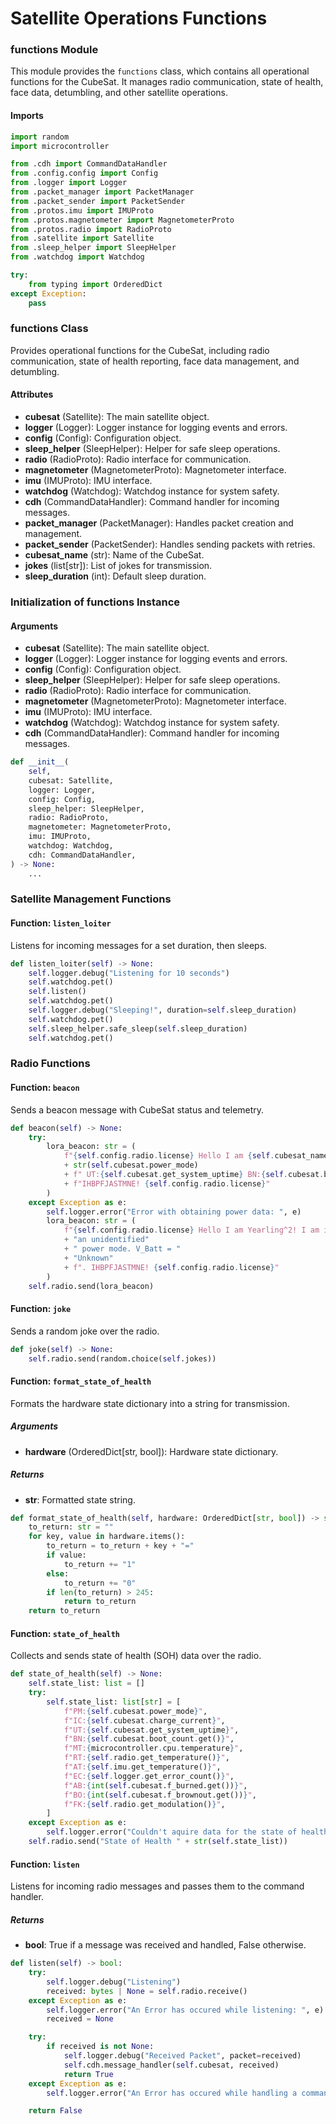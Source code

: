 # Satellite Operations Functions

### functions Module
This module provides the `functions` class, which contains all operational functions for the CubeSat. It manages radio communication, state of health, face data, detumbling, and other satellite operations.

#### Imports
```py title="functions.py"
import random
import microcontroller

from .cdh import CommandDataHandler
from .config.config import Config
from .logger import Logger
from .packet_manager import PacketManager
from .packet_sender import PacketSender
from .protos.imu import IMUProto
from .protos.magnetometer import MagnetometerProto
from .protos.radio import RadioProto
from .satellite import Satellite
from .sleep_helper import SleepHelper
from .watchdog import Watchdog

try:
    from typing import OrderedDict
except Exception:
    pass
```

### functions Class
Provides operational functions for the CubeSat, including radio communication, state of health reporting, face data management, and detumbling.

#### Attributes
- **cubesat** (Satellite): The main satellite object.
- **logger** (Logger): Logger instance for logging events and errors.
- **config** (Config): Configuration object.
- **sleep_helper** (SleepHelper): Helper for safe sleep operations.
- **radio** (RadioProto): Radio interface for communication.
- **magnetometer** (MagnetometerProto): Magnetometer interface.
- **imu** (IMUProto): IMU interface.
- **watchdog** (Watchdog): Watchdog instance for system safety.
- **cdh** (CommandDataHandler): Command handler for incoming messages.
- **packet_manager** (PacketManager): Handles packet creation and management.
- **packet_sender** (PacketSender): Handles sending packets with retries.
- **cubesat_name** (str): Name of the CubeSat.
- **jokes** (list[str]): List of jokes for transmission.
- **sleep_duration** (int): Default sleep duration.

### Initialization of functions Instance

#### Arguments
- **cubesat** (Satellite): The main satellite object.
- **logger** (Logger): Logger instance for logging events and errors.
- **config** (Config): Configuration object.
- **sleep_helper** (SleepHelper): Helper for safe sleep operations.
- **radio** (RadioProto): Radio interface for communication.
- **magnetometer** (MagnetometerProto): Magnetometer interface.
- **imu** (IMUProto): IMU interface.
- **watchdog** (Watchdog): Watchdog instance for system safety.
- **cdh** (CommandDataHandler): Command handler for incoming messages.

```py title="functions.py"
def __init__(
    self,
    cubesat: Satellite,
    logger: Logger,
    config: Config,
    sleep_helper: SleepHelper,
    radio: RadioProto,
    magnetometer: MagnetometerProto,
    imu: IMUProto,
    watchdog: Watchdog,
    cdh: CommandDataHandler,
) -> None:
    ...
```

### Satellite Management Functions

#### Function: `listen_loiter`
Listens for incoming messages for a set duration, then sleeps.

```py title="functions.py"
def listen_loiter(self) -> None:
    self.logger.debug("Listening for 10 seconds")
    self.watchdog.pet()
    self.listen()
    self.watchdog.pet()
    self.logger.debug("Sleeping!", duration=self.sleep_duration)
    self.watchdog.pet()
    self.sleep_helper.safe_sleep(self.sleep_duration)
    self.watchdog.pet()
```

### Radio Functions

#### Function: `beacon`
Sends a beacon message with CubeSat status and telemetry.

```py title="functions.py"
def beacon(self) -> None:
    try:
        lora_beacon: str = (
            f"{self.config.radio.license} Hello I am {self.cubesat_name}! I am: "
            + str(self.cubesat.power_mode)
            + f" UT:{self.cubesat.get_system_uptime} BN:{self.cubesat.boot_count.get()} EC:{self.logger.get_error_count()} "
            + f"IHBPFJASTMNE! {self.config.radio.license}"
        )
    except Exception as e:
        self.logger.error("Error with obtaining power data: ", e)
        lora_beacon: str = (
            f"{self.config.radio.license} Hello I am Yearling^2! I am in: "
            + "an unidentified"
            + " power mode. V_Batt = "
            + "Unknown"
            + f". IHBPFJASTMNE! {self.config.radio.license}"
        )
    self.radio.send(lora_beacon)
```

#### Function: `joke`
Sends a random joke over the radio.

```py title="functions.py"
def joke(self) -> None:
    self.radio.send(random.choice(self.jokes))
```

#### Function: `format_state_of_health`
Formats the hardware state dictionary into a string for transmission.

##### Arguments
- **hardware** (OrderedDict[str, bool]): Hardware state dictionary.

##### Returns
- **str**: Formatted state string.

```py title="functions.py"
def format_state_of_health(self, hardware: OrderedDict[str, bool]) -> str:
    to_return: str = ""
    for key, value in hardware.items():
        to_return = to_return + key + "="
        if value:
            to_return += "1"
        else:
            to_return += "0"
        if len(to_return) > 245:
            return to_return
    return to_return
```

#### Function: `state_of_health`
Collects and sends state of health (SOH) data over the radio.

```py title="functions.py"
def state_of_health(self) -> None:
    self.state_list: list = []
    try:
        self.state_list: list[str] = [
            f"PM:{self.cubesat.power_mode}",
            f"IC:{self.cubesat.charge_current}",
            f"UT:{self.cubesat.get_system_uptime}",
            f"BN:{self.cubesat.boot_count.get()}",
            f"MT:{microcontroller.cpu.temperature}",
            f"RT:{self.radio.get_temperature()}",
            f"AT:{self.imu.get_temperature()}",
            f"EC:{self.logger.get_error_count()}",
            f"AB:{int(self.cubesat.f_burned.get())}",
            f"BO:{int(self.cubesat.f_brownout.get())}",
            f"FK:{self.radio.get_modulation()}",
        ]
    except Exception as e:
        self.logger.error("Couldn't aquire data for the state of health: ", e)
    self.radio.send("State of Health " + str(self.state_list))
```

#### Function: `listen`
Listens for incoming radio messages and passes them to the command handler.

##### Returns
- **bool**: True if a message was received and handled, False otherwise.

```py title="functions.py"
def listen(self) -> bool:
    try:
        self.logger.debug("Listening")
        received: bytes | None = self.radio.receive()
    except Exception as e:
        self.logger.error("An Error has occured while listening: ", e)
        received = None

    try:
        if received is not None:
            self.logger.debug("Received Packet", packet=received)
            self.cdh.message_handler(self.cubesat, received)
            return True
    except Exception as e:
        self.logger.error("An Error has occured while handling a command: ", e)

    return False
```